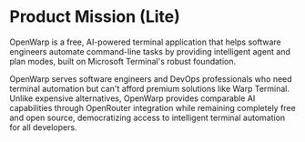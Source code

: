# Product Mission (Lite)

OpenWarp is a free, AI-powered terminal application that helps software engineers automate command-line tasks by providing intelligent agent and plan modes, built on Microsoft Terminal's robust foundation.

OpenWarp serves software engineers and DevOps professionals who need terminal automation but can't afford premium solutions like Warp Terminal. Unlike expensive alternatives, OpenWarp provides comparable AI capabilities through OpenRouter integration while remaining completely free and open source, democratizing access to intelligent terminal automation for all developers.
